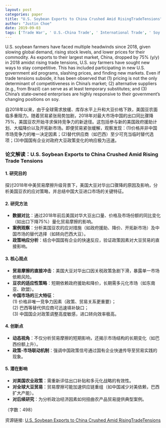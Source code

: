 ```yaml
---
layout: post
categories: paper
title: "U.S. Soybean Exports to China Crushed Amid RisingTradeTensions"
author: "Justin Choe"
date: 2019-09-03
tags: ['Trade War', ' U.S.-China Trade', ' International Trade', ' Soy', ' China']
---
```


U.S. soybean farmers have faced multiple headwinds since 2018, given slowing global demand, rising stock levels, and lower prices for their commodity. As exports to their largest market, China, dropped by 75% (y/y) in 2018 amidst rising trade tensions, U.S. soy farmers have sought new ways to stay competitive. This has included participating in new U.S. government aid programs, slashing prices, and finding new markets. Even if trade tensions subside, it has been observed that (1) pricing is not the only determinant of competitiveness in China’s market; (2) alternative suppliers (e.g., from Brazil) can serve as at least temporary substitutes; and (3) China’s state‐owned enterprises are highly responsive to their government’s changing positions on soy.

自2018年以来，由于全球需求放缓、库存水平上升和大豆价格下跌，美国豆农面临多重阻力。随着贸易紧张局势加剧，2018年对最大市场中国的出口同比骤降75%，美国豆农开始寻求保持竞争力的新途径。这包括参与新的美国政府援助计划、大幅降价以及开拓新市场。即便贸易紧张缓解，观察发现：(1)价格并非中国市场竞争力的唯一决定因素；(2)替代供应商（如巴西）至少可充当临时替代选项；(3)中国国有企业对政府大豆政策变化的响应极为迅速。

### **论文解读：U.S. Soybean Exports to China Crushed Amid Rising Trade Tensions**  

#### **1. 研究目的**  
探讨2018年中美贸易摩擦升级背景下，美国大豆对华出口骤降的原因及影响，分析美国豆农的应对策略，并总结中国大豆进口市场的关键特征。  

#### **2. 研究方法**  
- **数据对比**：通过2018年前后美国对华大豆出口量、价格及市场份额的同比变化（如出口下降75%）量化贸易摩擦的影响。  
- **案例观察**：分析美国豆农的应对措施（如政府援助、降价、开拓新市场）及中国市场的替代选择（如转向巴西大豆）。  
- **政策响应分析**：结合中国国有企业的快速反应，验证政策因素对大豆贸易的直接影响。  

#### **3. 核心观点**  
- **贸易摩擦的直接冲击**：美国大豆对华出口因关税政策急剧下滑，暴露单一市场依赖风险。  
- **豆农的适应性策略**：短期依赖政府援助和降价，长期需多元化市场（如东南亚、欧盟）。  
- **中国市场的三大特征**：  
  (1) 价格非唯一竞争力因素（政策、贸易关系更重要）；  
  (2) 巴西等替代供应商可迅速填补缺口；  
  (3) 中国国企对政策调整高度敏感，进口转向效率极高。  

#### **4. 创新点**  
- **动态视角**：不仅分析贸易摩擦的短期影响，还揭示市场结构的长期变化（如巴西份额上升）。  
- **政策-市场联动机制**：强调中国政策信号通过国有企业快速传导至贸易实践的现象。  

#### **5. 潜在影响**  
- **对美国农业政策**：需重新评估出口补贴和多元化战略的有效性。  
- **对全球大豆贸易**：贸易摩擦可能加速供应链重组（如中国减少对美依赖，巴西扩大产能）。  
- **对后续研究**：为分析政治经济因素如何扭曲农产品贸易提供典型案例。  

（字数：498）

资源链接: [U.S. Soybean Exports to China Crushed Amid RisingTradeTensions](https://papers.ssrn.com/sol3/papers.cfm?abstract_id=3443445)
